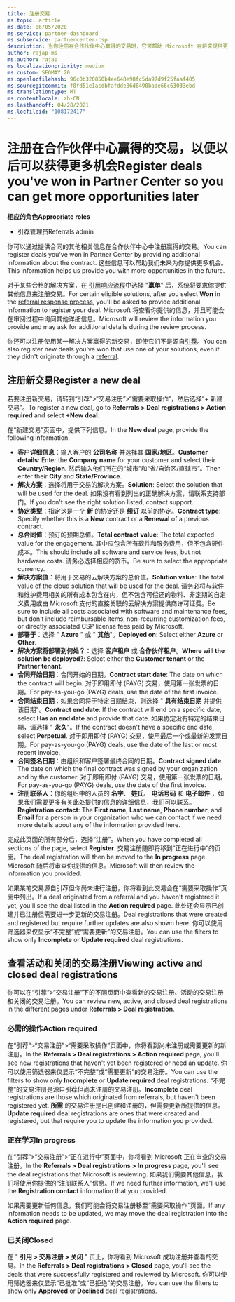 ```yaml
---
title: 注册交易
ms.topic: article
ms.date: 06/05/2020
ms.service: partner-dashboard
ms.subservice: partnercenter-csp
description: 当你注册在合作伙伴中心赢得的交易时，它可帮助 Microsoft 在将来提供更多机会。
author: rajap-ms
ms.author: rajap
ms.localizationpriority: medium
ms.custom: SEOMAY.20
ms.openlocfilehash: 96c0b320850b4ee648e98fc5da97d9f25faaf405
ms.sourcegitcommit: f8fd51e1acdbfafdde86d6490bade66c63033ebd
ms.translationtype: MT
ms.contentlocale: zh-CN
ms.lasthandoff: 04/28/2021
ms.locfileid: "108172417"
---
```

# <a name="register-deals-youve-won-in-partner-center-so-you-can-get-more-opportunities-later"></a><span data-ttu-id="1fa0b-103">注册在合作伙伴中心赢得的交易，以便以后可以获得更多机会</span><span class="sxs-lookup"><span data-stu-id="1fa0b-103">Register deals you've won in Partner Center so you can get more opportunities later</span></span>

<span data-ttu-id="1fa0b-104">**相应的角色**</span><span class="sxs-lookup"><span data-stu-id="1fa0b-104">**Appropriate roles**</span></span>

- <span data-ttu-id="1fa0b-105">引荐管理员</span><span class="sxs-lookup"><span data-stu-id="1fa0b-105">Referrals admin</span></span>

<span data-ttu-id="1fa0b-106">你可以通过提供合同的其他相关信息在合作伙伴中心中注册赢得的交易。</span><span class="sxs-lookup"><span data-stu-id="1fa0b-106">You can register deals you've won in Partner Center by providing additional information about the contract.</span></span> <span data-ttu-id="1fa0b-107">这些信息可以帮助我们未来为你提供更多机会。</span><span class="sxs-lookup"><span data-stu-id="1fa0b-107">This information helps us provide you with more opportunities in the future.</span></span>

<span data-ttu-id="1fa0b-108">对于某些合格的解决方案，在 [引用响应流程](manage-leads.md)中选择 "**赢单**" 后，系统将要求你提供其他信息来注册交易。</span><span class="sxs-lookup"><span data-stu-id="1fa0b-108">For certain eligible solutions, after you select **Won** in the [referral response process](manage-leads.md), you'll be asked to provide additional information to register your deal.</span></span> <span data-ttu-id="1fa0b-109">Microsoft 将查看你提供的信息，并且可能会在审阅过程中询问其他详细信息。</span><span class="sxs-lookup"><span data-stu-id="1fa0b-109">Microsoft will review the information you provide and may ask for additional details during the review process.</span></span>

<span data-ttu-id="1fa0b-110">你还可以注册使用某一解决方案赢得的新交易，即使它们不是源自[引荐](referrals.md)。</span><span class="sxs-lookup"><span data-stu-id="1fa0b-110">You can also register new deals you've won that use one of your solutions, even if they didn't originate through a [referral](referrals.md).</span></span> 

## <a name="register-a-new-deal"></a><span data-ttu-id="1fa0b-111">注册新交易</span><span class="sxs-lookup"><span data-stu-id="1fa0b-111">Register a new deal</span></span>

<span data-ttu-id="1fa0b-112">若要注册新交易，请转到“引荐”>“交易注册”>“需要采取操作”，然后选择“+ 新建交易”。</span><span class="sxs-lookup"><span data-stu-id="1fa0b-112">To register a new deal, go to **Referrals > Deal registrations > Action required** and select **+New deal**.</span></span>

<span data-ttu-id="1fa0b-113">在“新建交易”页面中，提供下列信息。</span><span class="sxs-lookup"><span data-stu-id="1fa0b-113">In the **New deal** page, provide the following information.</span></span>

- <span data-ttu-id="1fa0b-114">**客户详细信息**：输入客户的 **公司名称** 并选择其 **国家/地区**。</span><span class="sxs-lookup"><span data-stu-id="1fa0b-114">**Customer details**: Enter the **Company name** for your customer and select their **Country/Region**.</span></span> <span data-ttu-id="1fa0b-115">然后输入他们所在的“城市”和“省/自治区/直辖市”。</span><span class="sxs-lookup"><span data-stu-id="1fa0b-115">Then enter their **City** and **State/Province**.</span></span>
- <span data-ttu-id="1fa0b-116">**解决方案**：选择将用于交易的解决方案。</span><span class="sxs-lookup"><span data-stu-id="1fa0b-116">**Solution**: Select the solution that will be used for the deal.</span></span> <span data-ttu-id="1fa0b-117">如果没有看到列出的正确解决方案，请联系支持部门。</span><span class="sxs-lookup"><span data-stu-id="1fa0b-117">If you don't see the right solution listed, contact support.</span></span>
- <span data-ttu-id="1fa0b-118">**协定类型**：指定这是一个 **新** 的协定还是 **续订** 以前的协定。</span><span class="sxs-lookup"><span data-stu-id="1fa0b-118">**Contract type**: Specify whether this is a **New** contract or a **Renewal** of a previous contract.</span></span>
- <span data-ttu-id="1fa0b-119">**总合同值**：预订的预期总值。</span><span class="sxs-lookup"><span data-stu-id="1fa0b-119">**Total contract value**: The total expected value for the engagement.</span></span> <span data-ttu-id="1fa0b-120">其中应包含所有软件和服务费用，但不包含硬件成本。</span><span class="sxs-lookup"><span data-stu-id="1fa0b-120">This should include all software and service fees, but not hardware costs.</span></span> <span data-ttu-id="1fa0b-121">请务必选择相应的货币。</span><span class="sxs-lookup"><span data-stu-id="1fa0b-121">Be sure to select the appropriate currency.</span></span>
- <span data-ttu-id="1fa0b-122">**解决方案值**：将用于交易的云解决方案的总价值。</span><span class="sxs-lookup"><span data-stu-id="1fa0b-122">**Solution value**: The total value of the cloud solution that will be used for the deal.</span></span> <span data-ttu-id="1fa0b-123">请务必将与软件和维护费用相关的所有成本包含在内，但不包含可偿还的物料、非定期的自定义费用或由 Microsoft 支付的直接关联的云解决方案提供商许可证费。</span><span class="sxs-lookup"><span data-stu-id="1fa0b-123">Be sure to include all costs associated with software and maintenance fees, but don't include reimbursable items, non-recurring customization fees, or directly associated CSP license fees paid by Microsoft.</span></span>
- <span data-ttu-id="1fa0b-124">**部署于**：选择 " **Azure** " 或 " **其他**"。</span><span class="sxs-lookup"><span data-stu-id="1fa0b-124">**Deployed on**: Select either **Azure** or **Other**.</span></span>
- <span data-ttu-id="1fa0b-125">**解决方案将部署到何处？**：选择 **客户租户** 或 **合作伙伴租户**。</span><span class="sxs-lookup"><span data-stu-id="1fa0b-125">**Where will the solution be deployed?**: Select either the **Customer tenant** or the **Partner tenant**.</span></span>
- <span data-ttu-id="1fa0b-126">**合同开始日期**：合同开始的日期。</span><span class="sxs-lookup"><span data-stu-id="1fa0b-126">**Contract start date**: The date on which the contract will begin.</span></span> <span data-ttu-id="1fa0b-127">对于即用即付 (PAYG) 交易，使用第一张发票的日期。</span><span class="sxs-lookup"><span data-stu-id="1fa0b-127">For pay-as-you-go (PAYG) deals, use the date of the first invoice.</span></span>
- <span data-ttu-id="1fa0b-128">**合同结束日期**：如果合同将于特定日期结束，则选择 " **具有结束日期** 并提供该日期"。</span><span class="sxs-lookup"><span data-stu-id="1fa0b-128">**Contract end date**: If the contract will end on a specific date, select **Has an end date** and provide that date.</span></span> <span data-ttu-id="1fa0b-129">如果协定没有特定的结束日期，请选择 " **永久**"。</span><span class="sxs-lookup"><span data-stu-id="1fa0b-129">If the contract doesn't have a specific end date, select **Perpetual**.</span></span> <span data-ttu-id="1fa0b-130">对于即用即付 (PAYG) 交易，使用最后一个或最新的发票日期。</span><span class="sxs-lookup"><span data-stu-id="1fa0b-130">For pay-as-you-go (PAYG) deals, use the date of the last or most recent invoice.</span></span>
- <span data-ttu-id="1fa0b-131">**合同签名日期**：由组织和客户签署最终合同的日期。</span><span class="sxs-lookup"><span data-stu-id="1fa0b-131">**Contract signed date**: The date on which the final contract was signed by your organization and by the customer.</span></span> <span data-ttu-id="1fa0b-132">对于即用即付 (PAYG) 交易，使用第一张发票的日期。</span><span class="sxs-lookup"><span data-stu-id="1fa0b-132">For pay-as-you-go (PAYG) deals, use the date of the first invoice.</span></span>
- <span data-ttu-id="1fa0b-133">**注册联系人**：你的组织中的人员的 **名字**、 **姓氏**、 **电话号码** 和 **电子邮件** ，如果我们需要更多有关此处提供的信息的详细信息，我们可以联系。</span><span class="sxs-lookup"><span data-stu-id="1fa0b-133">**Registration contact**: The **First name**, **Last name**, **Phone number**, and **Email** for a person in your organization who we can contact if we need more details about any of the information provided here.</span></span>

<span data-ttu-id="1fa0b-134">完成此页面的所有部分后，选择“注册”。</span><span class="sxs-lookup"><span data-stu-id="1fa0b-134">When you have completed all sections of the page, select **Register**.</span></span> <span data-ttu-id="1fa0b-135">交易注册随即将移到“正在进行中”的页面。</span><span class="sxs-lookup"><span data-stu-id="1fa0b-135">The deal registration will then be moved to the **In progress** page.</span></span> <span data-ttu-id="1fa0b-136">Microsoft 随后将审查你提供的信息。</span><span class="sxs-lookup"><span data-stu-id="1fa0b-136">Microsoft will then review the information you provided.</span></span>

<span data-ttu-id="1fa0b-137">如果某笔交易源自引荐但你尚未进行注册，你将看到此交易会在“需要采取操作”页面中列出。</span><span class="sxs-lookup"><span data-stu-id="1fa0b-137">If a deal originated from a referral and you haven't registered it yet, you'll see the deal listed in the **Action required** page.</span></span> <span data-ttu-id="1fa0b-138">此处还会显示已创建并已注册但需要进一步更新的交易注册。</span><span class="sxs-lookup"><span data-stu-id="1fa0b-138">Deal registrations that were created and registered but require further updates are also shown here.</span></span> <span data-ttu-id="1fa0b-139">你可以使用筛选器来仅显示“不完整”或“需要更新”的交易注册。</span><span class="sxs-lookup"><span data-stu-id="1fa0b-139">You can use the filters to show only **Incomplete** or **Update required** deal registrations.</span></span>

## <a name="viewing-active-and-closed-deal-registrations"></a><span data-ttu-id="1fa0b-140">查看活动和关闭的交易注册</span><span class="sxs-lookup"><span data-stu-id="1fa0b-140">Viewing active and closed deal registrations</span></span>

<span data-ttu-id="1fa0b-141">你可以在“引荐”>“交易注册”下的不同页面中查看新的交易注册、活动的交易注册和关闭的交易注册。</span><span class="sxs-lookup"><span data-stu-id="1fa0b-141">You can review new, active, and closed deal registrations in the different pages under **Referrals > Deal registration**.</span></span>

### <a name="action-required"></a><span data-ttu-id="1fa0b-142">必需的操作</span><span class="sxs-lookup"><span data-stu-id="1fa0b-142">Action required</span></span>

<span data-ttu-id="1fa0b-143">在“引荐”>“交易注册”>“需要采取操作”页面中，你将看到尚未注册或需要更新的新注册。</span><span class="sxs-lookup"><span data-stu-id="1fa0b-143">In the **Referrals > Deal registrations > Action required** page, you'll see new registrations that haven't yet been registered or need an update.</span></span> <span data-ttu-id="1fa0b-144">你可以使用筛选器来仅显示“不完整”或“需要更新”的交易注册。</span><span class="sxs-lookup"><span data-stu-id="1fa0b-144">You can use the filters to show only **Incomplete** or **Update required** deal registrations.</span></span> <span data-ttu-id="1fa0b-145">“不完整”的交易注册是源自引荐但尚未注册的交易注册。</span><span class="sxs-lookup"><span data-stu-id="1fa0b-145">**Incomplete** deal registrations are those which originated from referrals, but haven't been registered yet.</span></span> <span data-ttu-id="1fa0b-146">**所需** 的交易注册是已创建和注册的，但需要更新所提供的信息。</span><span class="sxs-lookup"><span data-stu-id="1fa0b-146">**Update required** deal registrations are ones that were created and registered, but that require you to update the information you provided.</span></span>

### <a name="in-progress"></a><span data-ttu-id="1fa0b-147">正在学习</span><span class="sxs-lookup"><span data-stu-id="1fa0b-147">In progress</span></span>

<span data-ttu-id="1fa0b-148">在“引荐”>“交易注册”>“正在进行中”页面中，你将看到 Microsoft 正在审查的交易注册。</span><span class="sxs-lookup"><span data-stu-id="1fa0b-148">In the **Referrals > Deal registrations > In progress** page, you'll see the deal registrations that Microsoft is reviewing.</span></span> <span data-ttu-id="1fa0b-149">如果我们需要其他信息，我们将使用你提供的“注册联系人”信息。</span><span class="sxs-lookup"><span data-stu-id="1fa0b-149">If we need further information, we'll use the **Registration contact** information that you provided.</span></span>

<span data-ttu-id="1fa0b-150">如果需要更新任何信息，我们可能会将交易注册移至“需要采取操作”页面。</span><span class="sxs-lookup"><span data-stu-id="1fa0b-150">If any information needs to be updated, we may move the deal registration into the **Action required** page.</span></span>

### <a name="closed"></a><span data-ttu-id="1fa0b-151">已关闭</span><span class="sxs-lookup"><span data-stu-id="1fa0b-151">Closed</span></span>

<span data-ttu-id="1fa0b-152">在 " **引用 > 交易注册 > 关闭** " 页上，你将看到 Microsoft 成功注册并查看的交易。</span><span class="sxs-lookup"><span data-stu-id="1fa0b-152">In the **Referrals > Deal registrations > Closed** page, you'll see the deals that were successfully registered and reviewed by Microsoft.</span></span> <span data-ttu-id="1fa0b-153">你可以使用筛选器来仅显示“已批准”或“已拒绝”的交易注册。</span><span class="sxs-lookup"><span data-stu-id="1fa0b-153">You can use the filters to show only **Approved** or **Declined** deal registrations.</span></span>
